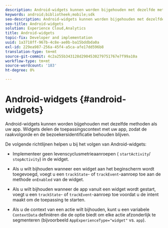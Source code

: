 ```yaml
---
description: Android-widgets kunnen worden bijgehouden met dezelfde methoden als uw app. Widgets delen de toepassingscontext met uw app, zodat de raakvolgorde en de bezoekersidentificatie behouden blijven.
keywords: android;bibliotheek;mobile;sdk
seo-description: Android-widgets kunnen worden bijgehouden met dezelfde methoden als uw app. Widgets delen de toepassingscontext met uw app, zodat de raakvolgorde en de bezoekersidentificatie behouden blijven.
seo-title: Android-widgets
solution: Experience Cloud,Analytics
title: Android-widgets
topic-fix: Developer and implementation
uuid: 1a3718ff-967b-4c8e-ae0b-ba15bddbda0a
exl-id: 229ea987-256a-45f4-a5ca-afe17dd596b8
translation-type: tm+mt
source-git-commit: 4c2a255b343128d2904530279751767e7f99a10a
workflow-type: tm+mt
source-wordcount: '183'
ht-degree: 0%

---
```


# Android-widgets {#android-widgets}

Android-widgets kunnen worden bijgehouden met dezelfde methoden als uw app. Widgets delen de toepassingscontext met uw app, zodat de raakvolgorde en de bezoekersidentificatie behouden blijven.

De volgende richtlijnen helpen u bij het volgen van Android-widgets:

* Implementeer geen levenscyclusmetrieaanroepen ( `startActivity`/ `stopActivity`) in de widget.

* Als u wilt bijhouden wanneer een widget aan het beginscherm wordt toegevoegd, voegt u een `trackState`- of `trackEvent`-aanroep toe aan de methode `onEnabled` van de widget.

* Als u wilt bijhouden wanneer de app vanuit een widget wordt gestart, voegt u een `trackState`- of `trackEvent`-aanroep toe voordat u de intent maakt om de toepassing te starten.

* Als u de context van een actie wilt bijhouden, kunt u een variabele `ContextData` definiëren die de optie biedt om elke actie afzonderlijk te segmenteren (bijvoorbeeld `AppExperienceType="widget"` vs. `app`).
